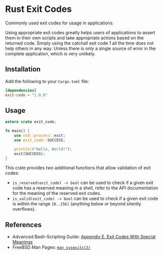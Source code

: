 # Rust Exit Codes
Commonly used exit codes for usage in applications.

Using appropriate exit codes greatly helps users of applications to assert them
in their own scripts and take appropriate actions based on the returned code.
Simply using the catchall exit code _1_ all the time does not help others in
any way. Unless there is only a single source of error in the complete
application, which is very unlikely.

## Installation
Add the following to your `Cargo.toml` file:

```toml
[dependencies]
exit-code = "1.0.0"
```

## Usage
```rust
extern crate exit_code;

fn main() {
    use std::process::exit;
    use exit_code::SUCCESS;

    println!("Hello, World!");
    exit(SUCCESS);
}
```

This crate provides two additional functions that allow validation of exit
codes:

- `is_reserved(exit_code) -> bool` can be used to check if a given exit code
  has a reserved meaning in a shell, refer to the API documentation for the
  meaning of the reserved exit codes.
- `is_valid(exit_code) -> bool` can be used to check if a given exit code is
  within the range `[0..256]` (anything below or beyond silently overflows).

## References
- Advanced Bash-Scripting Guide: [Appendix E. Exit Codes With Special Meanings](http://tldp.org/LDP/abs/html/exitcodes.html)
- FreeBSD Man Pages: [`man sysexits(3)`](https://www.freebsd.org/cgi/man.cgi?query=sysexits)
